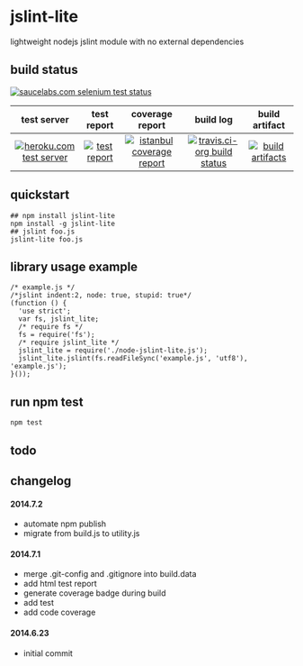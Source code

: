 jslint-lite
===========
lightweight nodejs jslint module with no external dependencies

## build status
[![saucelabs.com selenium test status](https://saucelabs.com/browser-matrix/sclb01-jslint-lite.svg)](https://saucelabs.com/u/sclb01-jslint-lite)

 test server | test report | coverage report | build log | build artifact
:-----------:|:-----------:|:---------------:|:---------:|:--------------:
[![heroku.com test server](https://kaizhu256.github.io/public/heroku-logo-light-88x31.png)](https://hrku01-jslint-lite.herokuapp.com/test/test.html) | [![test report](https://kaizhu256.github.io/node-jslint-lite-data/build.travis-ci.org/latest.unstable/test-report.badge.svg)](https://kaizhu256.github.io/node-jslint-lite-data/build.travis-ci.org/latest.unstable/test-report.html) | [![istanbul coverage report](https://kaizhu256.github.io/node-jslint-lite-data/build.travis-ci.org/latest.unstable/coverage-report/coverage-report.badge.svg)](https://kaizhu256.github.io/node-jslint-lite-data/build.travis-ci.org/latest.unstable/coverage-report/node-jslint-lite/index.html) | [![travis.ci-org build status](https://api.travis-ci.org/kaizhu256/node-jslint-lite.svg?branch=unstable)](https://travis-ci.org/kaizhu256/node-jslint-lite?branch=unstable) | [![build artifacts](https://kaizhu256.github.io/public/glyphicons_free/glyphicons/png/glyphicons_144_folder_open.png)](https://github.com/kaizhu256/node-jslint-lite-data/tree/gh-pages/build.travis-ci.org/latest.unstable)

## quickstart
```
## npm install jslint-lite
npm install -g jslint-lite
## jslint foo.js
jslint-lite foo.js
```

## library usage example
```
/* example.js */
/*jslint indent:2, node: true, stupid: true*/
(function () {
  'use strict';
  var fs, jslint_lite;
  /* require fs */
  fs = require('fs');
  /* require jslint_lite */
  jslint_lite = require('./node-jslint-lite.js');
  jslint_lite.jslint(fs.readFileSync('example.js', 'utf8'), 'example.js');
}());
```

## run npm test
```
npm test
```

## todo

## changelog
#### 2014.7.2
- automate npm publish
- migrate from build.js to utility.js

#### 2014.7.1
- merge .git-config and .gitignore into build.data
- add html test report
- generate coverage badge during build
- add test
- add code coverage

#### 2014.6.23
- initial commit
